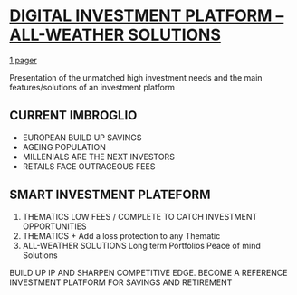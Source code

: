 # [DIGITAL INVESTMENT PLATFORM – ALL-WEATHER SOLUTIONS](https://github.com/sebast759/SmartInvestmentPlateform/blob/master/SmartInvestmentPlateform_1P.pdf)

[1 pager](https://github.com/sebast759/SmartInvestmentPlateform/blob/master/SmartInvestmentPlateform_1P.pdf)

Presentation of the unmatched high investment needs and the main features/solutions of an investment platform

## CURRENT IMBROGLIO
* EUROPEAN BUILD UP SAVINGS
* AGEING POPULATION
* MILLENIALS ARE THE NEXT INVESTORS
* RETAILS FACE OUTRAGEOUS FEES

## SMART INVESTMENT PLATEFORM
1. THEMATICS
LOW FEES / COMPLETE TO CATCH INVESTMENT OPPORTUNITIES
2. THEMATICS +
Add a loss protection to any Thematic
3. ALL-WEATHER SOLUTIONS
Long term Portfolios
Peace of mind Solutions

BUILD UP IP AND SHARPEN COMPETITIVE EDGE.
BECOME A REFERENCE INVESTMENT PLATFORM FOR SAVINGS AND RETIREMENT
